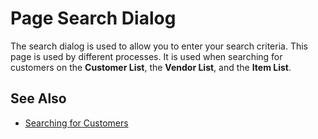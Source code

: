# Page Search Dialog

The search dialog is used to allow you to enter your search criteria. This page is used by different processes. It is used when searching for customers on the **Customer List**, the **Vendor List**, and the **Item List**. <!-- Learn more about [Entering Search Criteria](how-to-enter-search-criteria.md). -->

## See Also

<!--
- [Enter Search Criteria](how-to-enter-search-criteria.md)
-->
- [Searching for Customers](how-to-search-for-customers.md)
<!--
- [Searching for Vendors](how-to-search-for-vendors.md)
- [Searching for Items](how-to-search-for-items.md)
-->
